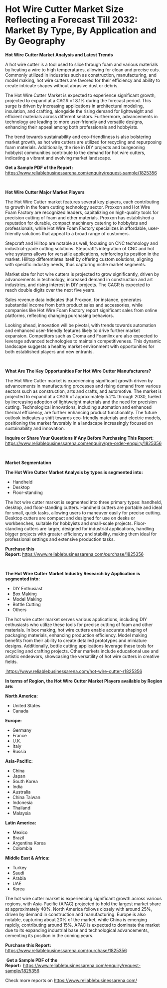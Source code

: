 <p><h1>Hot Wire Cutter Market Size Reflecting a Forecast Till 2032: Market By Type, By Application and By Geography</h1></p><p><strong>Hot Wire Cutter Market Analysis and Latest Trends</strong></p>
<p><p>A hot wire cutter is a tool used to slice through foam and various materials by heating a wire to high temperatures, allowing for clean and precise cuts. Commonly utilized in industries such as construction, manufacturing, and model making, hot wire cutters are favored for their efficiency and ability to create intricate shapes without abrasive dust or debris.</p><p>The Hot Wire Cutter Market is expected to experience significant growth, projected to expand at a CAGR of 8.1% during the forecast period. This surge is driven by increasing applications in architectural modeling, insulation, and crafting, alongside the rising demand for lightweight and efficient materials across different sectors. Furthermore, advancements in technology are leading to more user-friendly and versatile designs, enhancing their appeal among both professionals and hobbyists. </p><p>The trend towards sustainability and eco-friendliness is also bolstering market growth, as hot wire cutters are utilized for recycling and repurposing foam materials. Additionally, the rise in DIY projects and burgeoning hobbyist communities contribute to the demand for hot wire cutters, indicating a vibrant and evolving market landscape.</p></p>
<p><strong>Get a Sample PDF of the Report:&nbsp;</strong> <a href="https://www.reliablebusinessarena.com/enquiry/request-sample/1825356?utm_campaign=2114&utm_medium=2&utm_source=Github&utm_content=ia&utm_term=18022025&utm_id=hot-wire-cutter">https://www.reliablebusinessarena.com/enquiry/request-sample/1825356</a></p>
<p>&nbsp;</p>
<p><strong>Hot Wire Cutter Major Market Players</strong></p>
<p><p>The Hot Wire Cutter market features several key players, each contributing to growth in the foam cutting technology sector. Proxxon and Hot Wire Foam Factory are recognized leaders, capitalizing on high-quality tools for precision cutting of foam and other materials. Proxxon has established a reputation for durable, compact machinery catering to hobbyists and professionals, while Hot Wire Foam Factory specializes in affordable, user-friendly solutions that appeal to a broad range of customers.</p><p>Stepcraft and Hilltop are notable as well, focusing on CNC technology and industrial-grade cutting solutions. Stepcraft’s integration of CNC and hot wire systems allows for versatile applications, reinforcing its position in the market. Hilltop differentiates itself by offering custom solutions, aligning with specific industry needs, thus capturing niche market segments.</p><p>Market size for hot wire cutters is projected to grow significantly, driven by advancements in technology, increased demand in construction and art industries, and rising interest in DIY projects. The CAGR is expected to reach double digits over the next five years.</p><p>Sales revenue data indicates that Proxxon, for instance, generates substantial income from both product sales and accessories, while companies like Hot Wire Foam Factory report significant sales from online platforms, reflecting changing purchasing behaviors. </p><p>Looking ahead, innovation will be pivotal, with trends towards automation and enhanced user-friendly features likely to drive further market expansion. Competitors such as Croma and Foamlinx are also expected to leverage advanced technologies to maintain competitiveness. This dynamic landscape suggests a healthy market environment with opportunities for both established players and new entrants.</p></p>
<p>&nbsp;</p>
<p><strong>What Are The Key Opportunities For Hot Wire Cutter Manufacturers?</strong></p>
<p><p>The Hot Wire Cutter market is experiencing significant growth driven by advancements in manufacturing processes and rising demand from various sectors such as construction, arts and crafts, and automotive. The market is projected to expand at a CAGR of approximately 5.2% through 2030, fueled by increasing adoption of lightweight materials and the need for precision cutting. Technological innovations, including automation and enhanced thermal efficiency, are further enhancing product functionality. The future outlook indicates a shift towards eco-friendly materials and electric models, positioning the market favorably in a landscape increasingly focused on sustainability and innovation.</p></p>
<p><strong>Inquire or Share Your Questions If Any Before Purchasing This Report:</strong> <a href="https://www.reliablebusinessarena.com/enquiry/pre-order-enquiry/1825356?utm_campaign=2114&utm_medium=2&utm_source=Github&utm_content=ia&utm_term=18022025&utm_id=hot-wire-cutter">https://www.reliablebusinessarena.com/enquiry/pre-order-enquiry/1825356</a></p>
<p>&nbsp;</p>
<p><strong>Market Segmentation</strong></p>
<p><strong>The Hot Wire Cutter Market Analysis by types is segmented into:</strong></p>
<p><ul><li>Handheld</li><li>Desktop</li><li>Floor-standing</li></ul></p>
<p><p>The hot wire cutter market is segmented into three primary types: handheld, desktop, and floor-standing cutters. Handheld cutters are portable and ideal for small, quick tasks, allowing users to maneuver easily for precise cutting. Desktop cutters are compact and designed for use on desks or workbenches, suitable for hobbyists and small-scale projects. Floor-standing cutters are larger, designed for industrial applications, handling bigger projects with greater efficiency and stability, making them ideal for professional settings and extensive production tasks.</p></p>
<p><strong>Purchase this Report:&nbsp;</strong><a href="https://www.reliablebusinessarena.com/purchase/1825356?utm_campaign=2114&utm_medium=2&utm_source=Github&utm_content=ia&utm_term=18022025&utm_id=hot-wire-cutter">https://www.reliablebusinessarena.com/purchase/1825356</a></p>
<p>&nbsp;</p>
<p><strong>The Hot Wire Cutter Market Industry Research by Application is segmented into:</strong></p>
<p><ul><li>DIY Enthusiast</li><li>Box Making</li><li>Model Making</li><li>Bottle Cutting</li><li>Others</li></ul></p>
<p><p>The hot wire cutter market serves various applications, including DIY enthusiasts who utilize these tools for precise cutting of foam and other materials. In box making, hot wire cutters enable accurate shaping of packaging materials, enhancing production efficiency. Model making benefits from their ability to create detailed prototypes and miniature designs. Additionally, bottle cutting applications leverage these tools for recycling and crafting projects. Other markets include educational use and artistic endeavors, showcasing the versatility of hot wire cutters in creative fields.</p></p>
<p><a href="https://www.reliablebusinessarena.com/hot-wire-cutter-r1825356?utm_campaign=2114&utm_medium=2&utm_source=Github&utm_content=ia&utm_term=18022025&utm_id=hot-wire-cutter">&nbsp;https://www.reliablebusinessarena.com/hot-wire-cutter-r1825356</a></p>
<p><strong>In terms of Region, the Hot Wire Cutter Market Players available by Region are:</strong></p>
<p>
    <p> <strong> North America: </strong>
        <ul>
            <li>United States</li>
            <li>Canada</li>
        </ul>
        </p> 
    <p> <strong> Europe: </strong>
        <ul>
            <li>Germany</li>
            <li>France</li>
            <li>U.K.</li>
            <li>Italy</li>
            <li>Russia</li>
        </ul>
        </p> 
    <p> <strong> Asia-Pacific: </strong>
        <ul>
            <li>China</li>
            <li>Japan</li>
            <li>South Korea</li>
            <li>India</li>
            <li>Australia</li>
            <li>China Taiwan</li>
            <li>Indonesia</li>
            <li>Thailand</li>
            <li>Malaysia</li>
        </ul>
        </p> 
    <p> <strong> Latin America: </strong>
        <ul>
            <li>Mexico</li>
            <li>Brazil</li>
            <li>Argentina Korea</li>
            <li>Colombia</li>
        </ul>
        </p> 
    <p> <strong> Middle East & Africa: </strong>
        <ul>
            <li>Turkey</li>
            <li>Saudi</li>
            <li>Arabia</li>
            <li>UAE</li>
            <li>Korea</li>
        </ul>
    </p>
    </p>
<p><p>The hot wire cutter market is experiencing significant growth across various regions, with Asia-Pacific (APAC) projected to hold the largest market share at approximately 40%. North America follows closely with around 25%, driven by demand in construction and manufacturing. Europe is also notable, capturing about 20% of the market, while China is emerging rapidly, contributing around 15%. APAC is expected to dominate the market due to its expanding industrial base and technological advancements, cementing its position in the coming years.</p></p>
<p><strong>Purchase this Report: </strong><a href="https://www.reliablebusinessarena.com/purchase/1825356?utm_campaign=2114&utm_medium=2&utm_source=Github&utm_content=ia&utm_term=18022025&utm_id=hot-wire-cutter">https://www.reliablebusinessarena.com/purchase/1825356</a></p>
<p>&nbsp;<strong>Get a Sample PDF of the Report:&nbsp;&nbsp;</strong><a href="https://www.reliablebusinessarena.com/enquiry/request-sample/1825356?utm_campaign=2114&utm_medium=2&utm_source=Github&utm_content=ia&utm_term=18022025&utm_id=hot-wire-cutter">https://www.reliablebusinessarena.com/enquiry/request-sample/1825356</a></p>
<p><strong></strong></p>
<p>Check more reports on <a href="https://www.reliablebusinessarena.com/?utm_campaign=2114&utm_medium=2&utm_source=Github&utm_content=ia&utm_term=18022025&utm_id=hot-wire-cutter">https://www.reliablebusinessarena.com/</a></p>